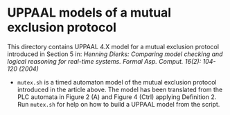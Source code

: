 # UPPAAL models of a mutual exclusion protocol

This directory contains UPPAAL 4.X model for a mutual exclusion protocol introduced
in Section 5 in:
*Henning Dierks:
Comparing model checking and logical reasoning for real-time systems. Formal Asp.
Comput. 16(2): 104-120 (2004)*

- `mutex.sh` is a timed automaton model of the mutual exclusion protocol introduced
in the article above. The model has been translated from the PLC automata in Figure 2 (A)
and Figure 4 (Ctrl) applying Definition 2.
Run `mutex.sh` for help on how to build a UPPAAL model from the script.
